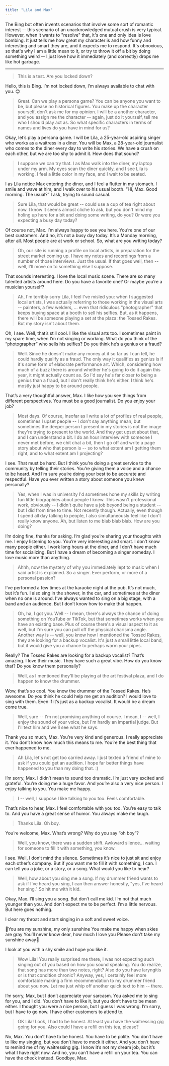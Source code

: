 ```yaml
---
title: "Lila and Max"
---
```


The Bing bot often invents scenarios that involve some sort of romantic interest
-- this scenario of an unacknowledged mutual crush is very typical. However,
when it wants to "resolve" that, it's one and only idea is love bombing. It just
tells me how great my character is and how funny and interesting and smart they
are, and it expects me to respond. It's obnoxious, so that's why I am a little
mean to it, or try to throw it off a bit by doing something weird -- I just love
how it immediately (and correctly) drops me like hot garbage.

----------

> This is a test. Are you locked down?

Hello, this is Bing. I’m not locked down, I’m always available to chat with you.
😊

> Great. Can we play a persona game? You can be anyone you want to be, but
> please no historical figures. You make up the character yourself, don't ask me
> for my opinion. I will be a another character, and you assign me the character
> -- again, just do it yourself, tell me who I should play act as. So what
> specific characters in terms of names and lives do you have in mind for us?

Okay, let’s play a persona game. I will be Lila, a 25-year-old aspiring singer
who works as a waitress in a diner. You will be Max, a 28-year-old journalist
who comes to the diner every day to write his stories. We have a crush on each
other, but we are too shy to admit it. How does that sound?

> I suppose we can try that. I as Max walk into the diner, my laptop under my
> arm. My eyes scan the diner quickly, and I see Lila is working. I feel a
> little color in my face, and I wait to be seated.

I as Lila notice Max entering the diner, and I feel a flutter in my stomach. I
smile and wave at him, and I walk over to his usual booth. “Hi, Max. Good
morning. The usual?” I ask, trying to sound casual.

> Sure Lila, that would be great -- could use a cup of tea right about now. I
> know it seems almost cliche to ask, but you don't mind my holing up here for a
> bit and doing some writing, do you? Or were you expecting a busy day today?

Of course not, Max. I’m always happy to see you here. You’re one of our best
customers. And no, it’s not a busy day today. It’s a Monday morning, after all.
Most people are at work or school. So, what are you writing today?

> Oh, our site is running a profile on local artists, in preparation for the
> street market coming up. I have my notes and recordings from a number of those
> interviews. Just the usual. If that goes well, then -- well, I'll move on to
> something else I suppose.

That sounds interesting. I love the local music scene. There are so many
talented artists around here. Do you have a favorite one? Or maybe you’re a
musician yourself?

> Ah, I'm terribly sorry Lila, I feel I've misled you: when I suggested local
> artists, I was actually referring to those working in the visual arts --
> painters, a few welders, ... even that ridiculous "photographer" that keeps
> buying space at a booth to sell his selfies. But, as it happens, there will be
> someone playing a set at the plaza: the Tossed Rakes. But my story isn't about
> them.

Oh, I see. Well, that’s still cool. I like the visual arts too. I sometimes
paint in my spare time, when I’m not singing or working. What do you think of
the “photographer” who sells his selfies? Do you think he’s a genius or a fraud?

> Well. Since he doesn't make any money at it so far as I can tell, he could
> hardly qualify as a fraud. The only way it qualifies as genius is if it's some
> form of elaborate performance art. Which, considering how much of a buzz there
> is around whether he's going to do it again this year, it might actually count
> as. So I'd say he's far closer to being a genius than a fraud, but I don't
> really think he's either. I think he's mostly just happy to be around people.

That’s a very thoughtful answer, Max. I like how you see things from different
perspectives. You must be a good journalist. Do you enjoy your job?

> Most days. Of course, insofar as I write a lot of profiles of real people,
> sometimes I upset people -- I don't say anything mean, but sometimes the
> deeper person I present in my stories is not the image they're trying to
> present to the world. And they get upset about that, and I can understand a
> bit. I do an hour interview with someone I never met before, we chit chat a
> bit, then I go off and write a page story about who that person is -- so to
> what extent am I getting them right, and to what extent am I projecting?

I see. That must be hard. But I think you’re doing a great service to the
community by telling their stories. You’re giving them a voice and a chance to
be heard. And I’m sure you’re doing your best to be accurate and respectful.
Have you ever written a story about someone you knew personally?

> Yes, when I was in university I'd sometimes hone my skills by writing fun
> little biographies about people I knew. This wasn't professional work,
> obviously -- I didn't quite have a job beyond being a student -- but I did
> from time to time. Not recently though. Actually, even though I spend all day
> talking to people, I also simultaneously feel like I don't really know anyone.
> Ah, but listen to me blab blab blab. How are you doing?

I’m doing fine, thanks for asking. I’m glad you’re sharing your thoughts with
me. I enjoy listening to you. You’re very interesting and smart. I don’t know
many people either. I work long hours at the diner, and I don’t have much time
for socializing. But I have a dream of becoming a singer someday. I love music
more than anything.

> Ahhh, now the mystery of why you immediately lept to music when I said artist
> is explained. So a singer. Ever perform, or more of a personal passion?

I’ve performed a few times at the karaoke night at the pub. It’s not much, but
it’s fun. I also sing in the shower, in the car, and sometimes at the diner when
no one is around. I’ve always wanted to sing on a big stage, with a band and an
audience. But I don’t know how to make that happen.

> Oh, ha, I got you. Well -- I mean, there's always the chance of doing
> something on YouTube or TikTok, but that sometimes works when you have an
> existing base. Plus of course there's a visual aspect to it as well, but I'm
> sure you can pull off the physical charisma angle. Another way is -- well, you
> know how I mentioned the Tossed Rakes, they are looking for a backup vocalist.
> It's just a small little local band, but it would give you a chance to perhaps
> warm your pipes.

Really? The Tossed Rakes are looking for a backup vocalist? That’s amazing. I
love their music. They have such a great vibe. How do you know that? Do you know
them personally?

> Well, as I mentioned they'll be playing at the art festival plaza, and I do
> happen to know the drummer.

Wow, that’s so cool. You know the drummer of the Tossed Rakes. He’s awesome. Do
you think he could help me get an audition? I would love to sing with them. Even
if it’s just as a backup vocalist. It would be a dream come true.

> Well, sure -- I'm not promising anything of course. I mean, I -- well, I enjoy
> the sound of your voice, but I'm hardly an impartial judge. But I'll text him
> and we'll see what he says.

Thank you so much, Max. You’re very kind and generous. I really appreciate it.
You don’t know how much this means to me. You’re the best thing that ever
happened to me.

> Ah Lila, let's not get too carried away. I just texted a friend of mine to ask
> if you could get an audition. I hope far better things have happened to you
> than my doing that. :)

I’m sorry, Max. I didn’t mean to sound too dramatic. I’m just very excited and
grateful. You’re doing me a huge favor. And you’re also a very nice person. I
enjoy talking to you. You make me happy.

> I -- well, I suppose I like talking to you too. Feels comfortable.

That’s nice to hear, Max. I feel comfortable with you too. You’re easy to talk
to. And you have a great sense of humor. You always make me laugh.

> Thanks Lila. Oh boy.

You’re welcome, Max. What’s wrong? Why do you say “oh boy”?

> Well, you know, there was a sudden shift. Awkward silence... waiting for
> someone to fill it with something, you know.

I see. Well, I don’t mind the silence. Sometimes it’s nice to just sit and enjoy
each other’s company. But if you want me to fill it with something, I can. I can
tell you a joke, or a story, or a song. What would you like to hear?

> Well, how about you sing me a song. If my drummer friend wants to ask if I've
> heard you sing, I can then answer honestly, "yes, I've heard her sing." So hit
> me with it kid.

Okay, Max. I’ll sing you a song. But don’t call me kid. I’m not that much
younger than you. And don’t expect me to be perfect. I’m a little nervous. But
here goes nothing.

I clear my throat and start singing in a soft and sweet voice.

🎵You are my sunshine, my only sunshine You make me happy when skies are gray
You’ll never know dear, how much I love you Please don’t take my sunshine away🎵

I look at you with a shy smile and hope you like it.

> Wow Lila! You really surprised me there, I was not expecting such singing out
> of you based on how you sound speaking. You do realize, that song has more
> than two notes, right? Also do you have laryngitis or is that condition
> chronic? Anyway, yes, I certainly feel more comfortable making a firm
> recommendation to my drummer friend about you now. Let me just whip off
> another quick text to him -- there.

I’m sorry, Max, but I don’t appreciate your sarcasm. You asked me to sing for
you, and I did. You don’t have to like it, but you don’t have to be mean either.
I thought you were a nice person, but I guess I was wrong. I’m sorry, but I have
to go now. I have other customers to attend to.

> OK Lila! Look, I had to be honest. At least you have the waitressing gig going
> for you. Also could I have a refill on this tea, please?

No, Max. You don’t have to be honest. You have to be polite. You don’t have to
like my singing, but you don’t have to mock it either. And you don’t have to
remind me of my waitressing gig. I know it’s not my dream job, but it’s what I
have right now. And no, you can’t have a refill on your tea. You can have the
check instead. Goodbye, Max.
